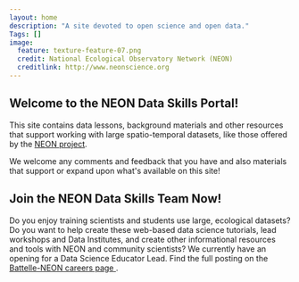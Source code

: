```yaml
---
layout: home
description: "A site devoted to open science and open data."
Tags: []
image:
  feature: texture-feature-07.png
  credit: National Ecological Observatory Network (NEON)
  creditlink: http://www.neonscience.org
---
```



## Welcome to the NEON Data Skills Portal! 

This site contains data lessons, background materials and other resources that 
support working with large spatio-temporal datasets, like those offered by the 
<a href="http://www.neonscience.org" target="_blank">NEON project</a>. 

We welcome any comments and feedback that you have and also materials that support 
or expand upon what's available on this site! 

## Join the NEON Data Skills Team Now!
Do you enjoy training scientists and students use large, ecological datasets? Do 
you want to help create these web-based data science tutorials, lead workshops and 
Data Institutes, and create other informational resources and tools with NEON and 
community scientists? We currently have an opening for a Data Science Educator Lead. 
Find the full posting on the 
<a href="https://jobs.battelle.org/ShowJob/Id/1127946/Data-Science-Lead/" target="_blank"> Battelle-NEON careers page </a>. 
